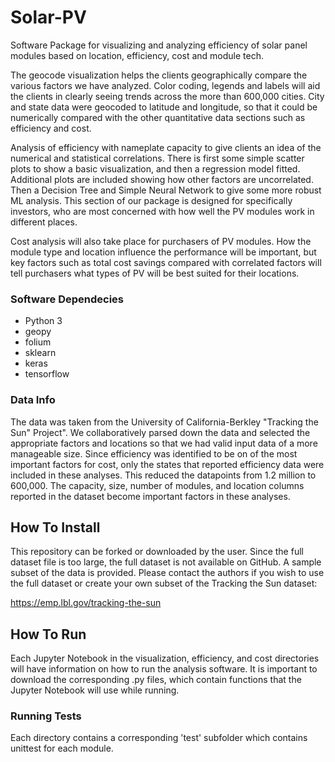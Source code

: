 # Solar-PV
Software Package for visualizing and analyzing efficiency of solar panel modules based on location, efficiency, cost and module tech.

The geocode visualization helps the clients geographically compare the various factors we have analyzed. Color coding, legends and labels will aid the clients in clearly seeing trends across the more than 600,000 cities. City and state data were geocoded to latitude and longitude, so that it could be numerically compared with the other quantitative data sections such as efficiency and cost. 

Analysis of efficiency with nameplate capacity to give clients an idea of the numerical and statistical correlations. There is first some simple scatter plots to show a basic visualization, and then a regression model fitted. Additional plots are included showing how other factors are uncorrelated. Then a Decision Tree and Simple Neural Network to give some more robust ML analysis. This section of our package is designed for specifically investors, who are most concerned with how well the PV modules work in different places. 

Cost analysis will also take place for purchasers of PV modules. How the module type and location influence the performance will be important, but key factors such as total cost savings compared with correlated factors will tell purchasers what types of PV will be best suited for their locations.

### Software Dependecies
- Python 3
- geopy
- folium
- sklearn
- keras
- tensorflow

### Data Info
The data was taken from the University of California-Berkley "Tracking the Sun" Project". We collaboratively parsed down the data and selected the appropriate factors and locations so that we had valid input data of a more manageable size. Since efficiency was identified to be on of the most important factors for cost, only the states that reported efficiency data were included in these analyses. This reduced the datapoints from 1.2 million to 600,000. The capacity, size, number of modules, and location columns reported in the dataset become important factors in these analyses.


## How To Install
This repository can be forked or downloaded by the user. Since the full dataset file is too large, the full dataset is not available on GitHub. A sample subset of the data is provided. Please contact the authors if you wish to use the full dataset or create your own subset of the Tracking the Sun dataset:

https://emp.lbl.gov/tracking-the-sun

## How To Run
Each Jupyter Notebook in the visualization, efficiency, and cost directories will have information on how to run the analysis software. It is important to download the corresponding .py files, which contain functions that the Jupyter Notebook will use while running. 


### Running Tests
Each directory contains a corresponding 'test' subfolder which contains unittest for each module. 




